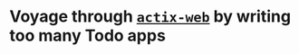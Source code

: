 # Voyage through [`actix-web`](https://github.com/actix/actix-web) by writing too many **Todo** apps
